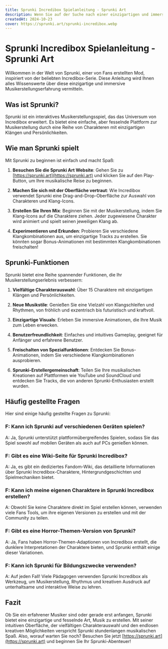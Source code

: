 ```yaml
---
title: Sprunki Incredibox Spielanleitung - Sprunki Art
description: Wenn Sie auf der Suche nach einer einzigartigen und immersiven Musikerstellungserfahrung sind, probieren Sie das Sprunki-Spiel aus, eine von Fans erstellte Mod basierend auf der beliebten Incredibox-Serie.
createdAt: 2024-10-23
cover: https://sprunki.art/sprunki-incredibox.webp
---
```


# Sprunki Incredibox Spielanleitung - Sprunki Art

Willkommen in der Welt von Sprunki, einer von Fans erstellten Mod, inspiriert von der beliebten Incredibox-Serie. Diese Anleitung wird Ihnen alles Wissenswerte über diese einzigartige und immersive Musikerstellungserfahrung vermitteln.

## Was ist Sprunki?

Sprunki ist ein interaktives Musikerstellungsspiel, das das Universum von Incredibox erweitert. Es bietet eine einfache, aber fesselnde Plattform zur Musikerstellung durch eine Reihe von Charakteren mit einzigartigen Klängen und Persönlichkeiten.

## Wie man Sprunki spielt

Mit Sprunki zu beginnen ist einfach und macht Spaß:

1. **Besuchen Sie die Sprunki Art Website**: Gehen Sie zu [https://sprunki.art](https://sprunki.art) und klicken Sie auf den Play-Button, um Ihre musikalische Reise zu beginnen.

2. **Machen Sie sich mit der Oberfläche vertraut**: Wie Incredibox verwendet Sprunki eine Drag-and-Drop-Oberfläche zur Auswahl von Charakteren und Klang-Icons.

3. **Erstellen Sie Ihren Mix**: Beginnen Sie mit der Musikerstellung, indem Sie Klang-Icons auf die Charaktere ziehen. Jeder zugewiesene Charakter wird animiert und spielt seinen jeweiligen Klang ab.

4. **Experimentieren und Erkunden**: Probieren Sie verschiedene Klangkombinationen aus, um einzigartige Tracks zu erstellen. Sie könnten sogar Bonus-Animationen mit bestimmten Klangkombinationen freischalten!

## Sprunki-Funktionen

Sprunki bietet eine Reihe spannender Funktionen, die Ihr Musikerstellungserlebnis verbessern:

1. **Vielfältige Charakterauswahl**: Über 15 Charaktere mit einzigartigen Klängen und Persönlichkeiten.

2. **Neue Musikstile**: Genießen Sie eine Vielzahl von Klangschleifen und Rhythmen, von fröhlich und exzentrisch bis futuristisch und kraftvoll.

3. **Einzigartige Visuals**: Erleben Sie immersive Animationen, die Ihre Musik zum Leben erwecken.

4. **Benutzerfreundlichkeit**: Einfaches und intuitives Gameplay, geeignet für Anfänger und erfahrene Benutzer.

5. **Freischalten von Spezialfunktionen**: Entdecken Sie Bonus-Animationen, indem Sie verschiedene Klangkombinationen ausprobieren.

6. **Sprunki-Erstellergemeinschaft**: Teilen Sie Ihre musikalischen Kreationen auf Plattformen wie YouTube und SoundCloud und entdecken Sie Tracks, die von anderen Sprunki-Enthusiasten erstellt wurden.

## Häufig gestellte Fragen

Hier sind einige häufig gestellte Fragen zu Sprunki:

### F: Kann ich Sprunki auf verschiedenen Geräten spielen?
A: Ja, Sprunki unterstützt plattformübergreifendes Spielen, sodass Sie das Spiel sowohl auf mobilen Geräten als auch auf PCs genießen können.

### F: Gibt es eine Wiki-Seite für Sprunki Incredibox?
A: Ja, es gibt ein dediziertes Fandom-Wiki, das detaillierte Informationen über Sprunki Incredibox-Charaktere, Hintergrundgeschichten und Spielmechaniken bietet.

### F: Kann ich meine eigenen Charaktere in Sprunki Incredibox erstellen?
A: Obwohl Sie keine Charaktere direkt im Spiel erstellen können, verwenden viele Fans Tools, um ihre eigenen Versionen zu erstellen und mit der Community zu teilen.

### F: Gibt es eine Horror-Themen-Version von Sprunki?
A: Ja, Fans haben Horror-Themen-Adaptionen von Incredibox erstellt, die dunklere Interpretationen der Charaktere bieten, und Sprunki enthält einige dieser Variationen.

### F: Kann ich Sprunki für Bildungszwecke verwenden?
A: Auf jeden Fall! Viele Pädagogen verwenden Sprunki Incredibox als Werkzeug, um Musikerstellung, Rhythmus und kreativen Ausdruck auf unterhaltsame und interaktive Weise zu lehren.

## Fazit

Ob Sie ein erfahrener Musiker sind oder gerade erst anfangen, Sprunki bietet eine einzigartige und fesselnde Art, Musik zu erstellen. Mit seiner intuitiven Oberfläche, der vielfältigen Charakterauswahl und den endlosen kreativen Möglichkeiten verspricht Sprunki stundenlangen musikalischen Spaß. Also, worauf warten Sie noch? Besuchen Sie jetzt [https://sprunki.art](https://sprunki.art) und beginnen Sie Ihr Sprunki-Abenteuer!
